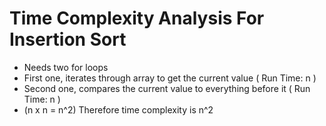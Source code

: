 # Time Complexity Analysis For Insertion Sort
- Needs two for loops
- First one, iterates through array to get the current value ( Run Time: n )
- Second one, compares the current value to everything before it ( Run Time: n )
- (n x n = n^2) Therefore time complexity is n^2
